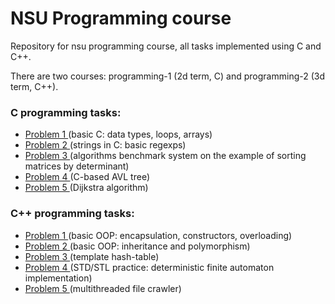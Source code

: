 # NSU Programming course
Repository for nsu programming course, all tasks implemented using C and C++.

There are two courses: programming-1 (2d term, C) and programming-2 (3d term, C++).

<h3>C programming tasks:</h3>
<ul>
  <li> <a href="programming-1/problem-1/"> Problem 1 </a> (basic C: data types, loops, arrays) </li>
  <li> <a href="programming-1/problem-2/"> Problem 2 </a> (strings in C: basic regexps) </li>
  <li> <a href="programming-1/problem-3/"> Problem 3 </a> (algorithms benchmark system on the example of sorting matrices by determinant) </li>
  <li> <a href="programming-1/problem-4/"> Problem 4 </a> (C-based AVL tree) </li>
  <li> <a href="programming-1/problem-5/"> Problem 5 </a> (Dijkstra algorithm) </li>
</ul>

<h3>C++ programming tasks:</h3>
<ul>
  <li> <a href="programming-2/problem-1/"> Problem 1 </a> (basic OOP: encapsulation, constructors, overloading) </li>
  <li> <a href="programming-2/problem-2/"> Problem 2 </a> (basic OOP: inheritance and polymorphism) </li>
  <li> <a href="programming-2/problem-3/"> Problem 3 </a> (template hash-table) </li>
  <li> <a href="programming-2/problem-4/"> Problem 4 </a> (STD/STL practice: deterministic finite automaton implementation) </li>
  <li> <a href="programming-2/problem-5/"> Problem 5 </a> (multithreaded file crawler) </li>
</ul>
